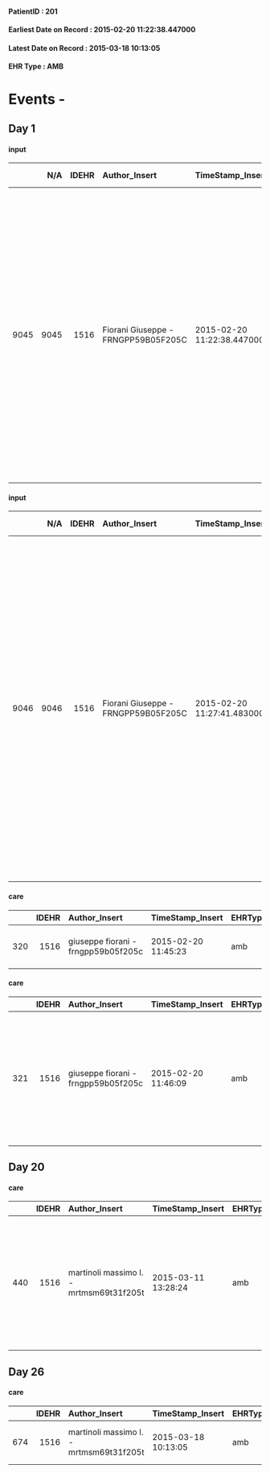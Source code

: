 
#### PatientID : 201
#### Earliest Date on Record : 2015-02-20 11:22:38.447000
#### Latest Date on Record : 2015-03-18 10:13:05
#### EHR Type : AMB

# Events - 

## Day 1

#### input
|      |    N/A |   IDEHR | Author_Insert                       | TimeStamp_Insert           | EHRType   |   PatientID |   IDDigitalSignDocument | persone_vicine   |   Unnamed: 0_x.1 |   IDANAMNESI_SOCIALE | Patient   | FamigliaAltro   | Paziente_T   | FamigliaAltro_T   |   Non_Rilevabile_x.1 | Note_Non_Rilevabile_x.1   | opt_Problemi   | Note_I                                                                                                                                                                                                                                                                                                                                                                | ds_note_timori                                                                                                                                                                                                                                                                                                                                                    | opt_paziente_a   | opt_famiglia_a   | opt_adeguatezza   | opt_paziente_solo   | ds_note_con                                                                                                                                                                                                                                | opt_presente_assente   | Presenza_minori   | Caregiver_principale   | opt_necessario   | opt_presente   | opt_risorse_ec   | opt_paziente_psi   | opt_Ins_vol   | opt_inv_civile            | Needs               | Domestic partnership   | opt_disponibilita_f   | opt_famiglia_psi   | opt_disponibilit_paz   |
|-----:|-------:|--------:|:------------------------------------|:---------------------------|:----------|------------:|------------------------:|:-----------------|-----------------:|---------------------:|:----------|:----------------|:-------------|:------------------|---------------------:|:--------------------------|:---------------|:----------------------------------------------------------------------------------------------------------------------------------------------------------------------------------------------------------------------------------------------------------------------------------------------------------------------------------------------------------------------|:------------------------------------------------------------------------------------------------------------------------------------------------------------------------------------------------------------------------------------------------------------------------------------------------------------------------------------------------------------------|:-----------------|:-----------------|:------------------|:--------------------|:-------------------------------------------------------------------------------------------------------------------------------------------------------------------------------------------------------------------------------------------|:-----------------------|:------------------|:-----------------------|:-----------------|:---------------|:-----------------|:-------------------|:--------------|:--------------------------|:--------------------|:-----------------------|:----------------------|:-------------------|:-----------------------|
| 9045 |   9045 |    1516 | Fiorani Giuseppe - FRNGPP59B05F205C | 2015-02-20 11:22:38.447000 | AMB       |         201 |                   21504 | N/A              |              326 |                  208 | Si#1      | Si#1            | Si#1         | Si#1              |                    0 | NR                        | No#0           | Pz con ampia consapevolezza di malattia e della terminalit√† (nel mese di giugno dello scorso anno √® morta la figlia primogenita Anna Paola ,affetta da grave disabilit√† psichica e da neoplasia presso l'hospice Vidas);secondo la figlia Gabriella ha perso la voglia di vivere.Anche i due figli sono pienamente consapevoli della gravit√† e della terminalit√† | Segnalo agli operatori Vidas la difficolt√† emotiva della figlia Gabriella,la quale ha perso la sorella da pochi mesi,della quale era amministratrice di sostegno,dopo averla assistita in hospice.La stessa chiede di iniziare il percorso assistenziale al domicilio,riservandosi di trasferire la mamma in hospice quando peggiorer√† in maniera pi√π marcata. | Indefinite#2     | Congruenti#1     | Si#1              | No#0                | La pz, vedova dal 2003,vive con il figlio Duilio di aa 48,il quale √® disoccupato da qualche tempo. La figlia Gabriella di aa 50 abita a Rozzano, ma da qualche giorno si √® trasferita a casa della mamma per assisterla durante la notte | Presente#1             | No#0              | daughter               | No#0             | No#0           | Da valutare#2    | No#0               | No#0          | in fase di accertamento#2 | Clinici#0;Sociali#1 | Figli#2                | No#0                  | No#0               | No#0                   |

#### input
|      |    N/A |   IDEHR | Author_Insert                       | TimeStamp_Insert           | EHRType   |   PatientID |   IDDigitalSignDocument | persone_vicine   |   Unnamed: 0_x.1 |   IDANAMNESI_SOCIALE | Patient   | FamigliaAltro   | Paziente_T   | FamigliaAltro_T   |   Non_Rilevabile_x.1 | Note_Non_Rilevabile_x.1   | opt_Problemi   | Note_I                                                                                                                                                                                                                                                                                                                                                                | ds_note_timori                                                                                                                                                                                                                                                                                                                                                    | opt_paziente_a   | opt_famiglia_a   | opt_adeguatezza   | opt_paziente_solo   | ds_note_con                                                                                                                                                                                                                                                                                                                                                                                                                                                                                                                                                                                                          | opt_presente_assente   | Presenza_minori   | Caregiver_principale   | opt_necessario   | opt_presente   | opt_risorse_ec   | opt_paziente_psi   | opt_Ins_vol   | opt_inv_civile            | Needs               | Domestic partnership   | opt_disponibilita_f   | opt_famiglia_psi   | opt_disponibilit_paz   |
|-----:|-------:|--------:|:------------------------------------|:---------------------------|:----------|------------:|------------------------:|:-----------------|-----------------:|---------------------:|:----------|:----------------|:-------------|:------------------|---------------------:|:--------------------------|:---------------|:----------------------------------------------------------------------------------------------------------------------------------------------------------------------------------------------------------------------------------------------------------------------------------------------------------------------------------------------------------------------|:------------------------------------------------------------------------------------------------------------------------------------------------------------------------------------------------------------------------------------------------------------------------------------------------------------------------------------------------------------------|:-----------------|:-----------------|:------------------|:--------------------|:---------------------------------------------------------------------------------------------------------------------------------------------------------------------------------------------------------------------------------------------------------------------------------------------------------------------------------------------------------------------------------------------------------------------------------------------------------------------------------------------------------------------------------------------------------------------------------------------------------------------|:-----------------------|:------------------|:-----------------------|:-----------------|:---------------|:-----------------|:-------------------|:--------------|:--------------------------|:--------------------|:-----------------------|:----------------------|:-------------------|:-----------------------|
| 9046 |   9046 |    1516 | Fiorani Giuseppe - FRNGPP59B05F205C | 2015-02-20 11:27:41.483000 | AMB       |         201 |                   21510 | N/A              |              327 |                  209 | Si#1      | Si#1            | Si#1         | Si#1              |                    0 | NR                        | No#0           | Pz con ampia consapevolezza di malattia e della terminalit√† (nel mese di giugno dello scorso anno √® morta la figlia primogenita Anna Paola ,affetta da grave disabilit√† psichica e da neoplasia presso l'hospice Vidas);secondo la figlia Gabriella ha perso la voglia di vivere.Anche i due figli sono pienamente consapevoli della gravit√† e della terminalit√† | Segnalo agli operatori Vidas la difficolt√† emotiva della figlia Gabriella,la quale ha perso la sorella da pochi mesi,della quale era amministratrice di sostegno,dopo averla assistita in hospice.La stessa chiede di iniziare il percorso assistenziale al domicilio,riservandosi di trasferire la mamma in hospice quando peggiorer√† in maniera pi√π marcata. | Indefinite#2     | Congruenti#1     | Si#1              | No#0                | La pz, vedova dal 2003,vive con il figlio Duilio di aa 48,il quale √® disoccupato da qualche tempo. La figlia Gabriella di aa 50 abita a Rozzano, ma da qualche giorno si √® trasferita a casa della mamma per assisterla durante la notte. La pz √® vedova dal 2003 e vive con il figlio Duilo di aa 48,il quale √® disoccupato.Un'altra figlia,Gabriella di aa 50,abita a Rozzano ma √® di supporto.Segnalo agli operatori che nel mese di giugno dello scorso anno,Vidas ha assistito in hospice la figlia primogenita Anna Paola,affetta da grave disabilit√† psichica,deceduta per tumore dell'intestino cieco. | Presente#1             | No#0              | daughter               | No#0             | No#0           | Da valutare#2    | No#0               | No#0          | in fase di accertamento#2 | Clinici#0;Sociali#1 | Figli#2                | No#0                  | No#0               | No#0                   |

#### care
|     |   IDEHR | Author_Insert                       | TimeStamp_Insert    | EHRType   |   PatientID |   IDGESTIONE_AUSILI |   ds_ncons |   ds_nbolla | dt_consegna         |   opt_annulla_consegna | dt_Ric_consegna     | dt_ric_cons_forn    | opt_ausilio                    |
|----:|--------:|:------------------------------------|:--------------------|:----------|------------:|--------------------:|-----------:|------------:|:--------------------|-----------------------:|:--------------------|:--------------------|:-------------------------------|
| 320 |    1516 | giuseppe fiorani - frngpp59b05f205c | 2015-02-20 11:45:23 | amb       |         201 |                 162 |      24519 |          93 | 2015-01-28 00:00:00 |                      0 | 2015-01-27 00:00:00 | 2015-01-27 00:00:00 | decubitus cushion silicone # 9 |

#### care
|     |   IDEHR | Author_Insert                       | TimeStamp_Insert    | EHRType   |   PatientID |   IDGESTIONE_AUSILI |   opt_annulla_consegna | ds_note_x                                                                                                                             | dt_Ric_consegna     | opt_ausilio                   |
|----:|--------:|:------------------------------------|:--------------------|:----------|------------:|--------------------:|-----------------------:|:--------------------------------------------------------------------------------------------------------------------------------------|:--------------------|:------------------------------|
| 321 |    1516 | giuseppe fiorani - frngpp59b05f205c | 2015-02-20 11:46:09 | amb       |         201 |                 163 |                      1 | electric two movements / not available. 06/02/2015: the √®quipe asks to cancel the order perch√® the pieces when he pi√π not need it. | 2015-01-27 00:00:00 | electric chair elevating # 19 |


## Day 20

#### care
|     |   IDEHR | Author_Insert                           | TimeStamp_Insert    | EHRType   |   PatientID |   IDGESTIONE_AUSILI |   opt_annulla_consegna | ds_note_x                                                                                                                             | dt_Ric_consegna     | opt_ausilio                   |
|----:|--------:|:----------------------------------------|:--------------------|:----------|------------:|--------------------:|-----------------------:|:--------------------------------------------------------------------------------------------------------------------------------------|:--------------------|:------------------------------|
| 440 |    1516 | martinoli massimo l. - mrtmsm69t31f205t | 2015-03-11 13:28:24 | amb       |         201 |                 282 |                      1 | electric two movements / not available. 06/02/2015: the √®quipe asks to cancel the order perch√® the pieces when he pi√π not need it. | 2015-01-27 00:00:00 | electric chair elevating # 19 |


## Day 26

#### care
|     |   IDEHR | Author_Insert                           | TimeStamp_Insert    | EHRType   |   PatientID |   IDGESTIONE_AUSILI |   ds_ncons |   ds_nbolla | dt_consegna         |   ds_nritiro |   opt_annulla_consegna | dt_Ric_consegna     | dt_ric_cons_forn    | dt_ric_ritiro       | dt_ric_ritiro_forn   | opt_ausilio                    |
|----:|--------:|:----------------------------------------|:--------------------|:----------|------------:|--------------------:|-----------:|------------:|:--------------------|-------------:|-----------------------:|:--------------------|:--------------------|:--------------------|:---------------------|:-------------------------------|
| 674 |    1516 | martinoli massimo l. - mrtmsm69t31f205t | 2015-03-18 10:13:05 | amb       |         201 |                 517 |      24519 |          93 | 2015-01-28 00:00:00 |        24829 |                      0 | 2015-01-27 00:00:00 | 2015-01-27 00:00:00 | 2015-03-16 00:00:00 | 2015-03-16 00:00:00  | decubitus cushion silicone # 9 |


